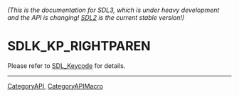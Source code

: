 ###### (This is the documentation for SDL3, which is under heavy development and the API is changing! [SDL2](https://wiki.libsdl.org/SDL2/) is the current stable version!)
# SDLK_KP_RIGHTPAREN

Please refer to [SDL_Keycode](SDL_Keycode) for details.

----
[CategoryAPI](CategoryAPI), [CategoryAPIMacro](CategoryAPIMacro)

